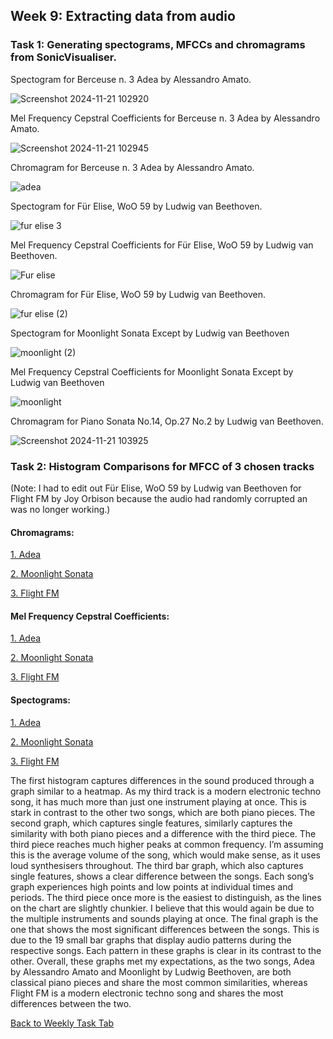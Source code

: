 ## Week 9: Extracting data from audio

### Task 1: Generating spectograms, MFCCs and chromagrams from SonicVisualiser.

Spectogram for Berceuse n. 3 Adea by Alessandro Amato.

![Screenshot 2024-11-21 102920](https://github.com/user-attachments/assets/ab7f6056-ec04-42cf-949c-9e2e6d05279d)

Mel Frequency Cepstral Coefficients for Berceuse n. 3 Adea by Alessandro Amato.

![Screenshot 2024-11-21 102945](https://github.com/user-attachments/assets/430d700b-2944-4645-a808-ebb55e5cb3c3)

Chromagram for Berceuse n. 3 Adea by Alessandro Amato.

![adea](https://github.com/user-attachments/assets/5bfb81f6-452c-4e3a-8140-acbf5c094d20)

Spectogram for Für Elise, WoO 59 by Ludwig van Beethoven.

![fur elise 3](https://github.com/user-attachments/assets/a7eced66-addc-41cb-b960-5632c87ae35c)


Mel Frequency Cepstral Coefficients for Für Elise, WoO 59 by Ludwig van Beethoven.

![Fur elise](https://github.com/user-attachments/assets/3e0c5c3e-b7fc-486f-95f6-8b229aac4248)


Chromagram for Für Elise, WoO 59 by Ludwig van Beethoven.

![fur elise (2)](https://github.com/user-attachments/assets/63a81f1a-c46b-4d96-b7e4-11c9138049e1)


Spectogram for Moonlight Sonata Except by Ludwig van Beethoven

![moonlight (2)](https://github.com/user-attachments/assets/03c20680-d342-423e-9a9e-c088b5cfc7ff)

Mel Frequency Cepstral Coefficients for Moonlight Sonata Except by Ludwig van Beethoven

![moonlight](https://github.com/user-attachments/assets/a09c5692-44d1-40fd-ba94-33b45afb812d)

Chromagram for Piano Sonata No.14, Op.27 No.2 by Ludwig van Beethoven.

![Screenshot 2024-11-21 103925](https://github.com/user-attachments/assets/bbbc5b1c-d4a1-4bdc-806b-a34bcb259ab2)


### Task 2: Histogram Comparisons for MFCC of 3 chosen tracks
(Note: I had to edit out Für Elise, WoO 59 by Ludwig van Beethoven for Flight FM by Joy Orbison because the audio had randomly corrupted an was no longer working.)
#### Chromagrams:


[1. Adea]([https://github.com/dlambert8/MCA-2024/blob/master/adeachroma.ipynb](https://github.com/dlambert8/MCA-2024/blob/master/adeachroma%20(3).ipynb)) 

[2. Moonlight Sonata](https://github.com/dlambert8/MCA-2024/blob/master/moonlightchroma%20(1).ipynb)

[3. Flight FM](https://github.com/dlambert8/MCA-2024/blob/master/flightfmchroma.ipynb)

#### Mel Frequency Cepstral Coefficients:


[1. Adea](https://github.com/dlambert8/MCA-2024/blob/master/adea_melfrequency.ipynb)

[2. Moonlight Sonata](https://github.com/dlambert8/MCA-2024/blob/master/moonlight_melfrequency.ipynb)

[3. Flight FM](https://github.com/dlambert8/MCA-2024/blob/master/flightfm.ipynb)



#### Spectograms:


[1. Adea](https://github.com/dlambert8/MCA-2024/blob/master/adeaspectogram.ipynb)

[2. Moonlight Sonata](https://github.com/dlambert8/MCA-2024/blob/master/moonlightspectogram.ipynb)

[3. Flight FM](https://github.com/dlambert8/MCA-2024/blob/master/flightfmspectogram.ipynb)


The first histogram captures differences in the sound produced through a graph similar to a heatmap. As my third track is a modern electronic techno song, it has much more than just one instrument playing at once. This is stark in contrast to the other two songs, which are both piano pieces. The second graph, which captures single features, similarly captures the similarity with both piano pieces and a difference with the third piece. The third piece reaches much higher peaks at common frequency. I’m assuming this is the average volume of the song, which would make sense, as it uses loud synthesisers throughout. The third bar graph, which also captures single features, shows a clear difference between the songs. Each song’s graph experiences high points and low points at individual times and periods. The third piece once more is the easiest to distinguish, as the lines on the chart are slightly chunkier. I believe that this would again be due to the multiple instruments and sounds playing at once. The final graph is the one that shows the most significant differences between the songs. This is due to the 19 small bar graphs that display audio patterns during the respective songs. Each pattern in these graphs is clear in its contrast to the other. Overall, these graphs met my expectations, as the two songs, Adea by Alessandro Amato and Moonlight by Ludwig Beethoven, are both classical piano pieces and share the most common similarities, whereas Flight FM is a modern electronic techno song and shares the most differences between the two.



[Back to Weekly Task Tab](README.md)
